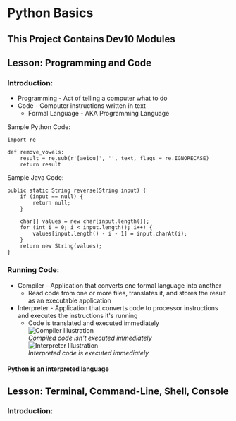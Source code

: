 # Python Basics
## This Project Contains Dev10 Modules

## Lesson: Programming and Code
### Introduction:
* Programming - Act of telling a computer what to do
* Code - Computer instructions written in text
    * Formal Language - AKA Programming Language

Sample Python Code:
```
import re

def remove_vowels:
    result = re.sub(r'[aeiou]', '', text, flags = re.IGNORECASE)
    return result
```

Sample Java Code:
```
public static String reverse(String input) {
    if (input == null) {
        return null;
    }
    
    char[] values = new char[input.length()];
    for (int i = 0; i < input.length(); i++) {
        values[input.length() - i - 1] = input.charAt(i);
    }
    return new String(values);
}
```

### Running Code:
* Compiler - Application that converts one formal language into another
    * Read code from one or more files, translates it, and stores the result as an executable application    
* Interpreter - Application that converts code to processor instructions and executes the instructions it's running
    * Code is translated and executed immediately    
  ![Compiler Illustration](https://daerwfnmm5gpa.cloudfront.net/prework/python/assets/compiler.png)<br/>
  *Compiled code isn't executed immediately*<br/>
  ![Interpreter Illustration](https://daerwfnmm5gpa.cloudfront.net/prework/python/assets/interpreter.png)<br/>
  *Interpreted code is executed immediately*<br/>
#### Python is an interpreted language

## Lesson: Terminal, Command-Line, Shell, Console
### Introduction:

